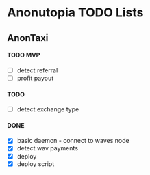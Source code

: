 # Anonutopia TODO Lists

## AnonTaxi

#### TODO MVP

- [ ] detect referral
- [ ] profit payout

#### TODO

- [ ] detect exchange type

#### DONE

- [x] basic daemon - connect to waves node
- [x] detect wav payments
- [x] deploy
- [x] deploy script
